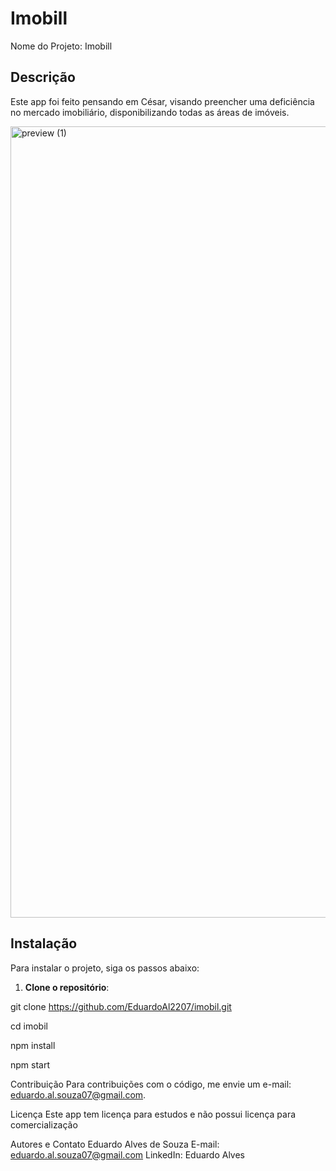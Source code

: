 # Imobill
Nome do Projeto: Imobill

## Descrição
Este app foi feito pensando em César, visando preencher uma deficiência no mercado imobiliário, disponibilizando todas as áreas de imóveis.

<img width="1266" alt="preview (1)" src="https://github.com/user-attachments/assets/4fc4fe3b-f0b1-48c3-8e26-805de7c0ff93">

## Instalação
Para instalar o projeto, siga os passos abaixo:

1. **Clone o repositório**:

git clone https://github.com/EduardoAl2207/imobil.git

cd imobil

npm install

npm start

Contribuição
Para contribuições com o código, me envie um e-mail: eduardo.al.souza07@gmail.com.

Licença
Este app tem licença para estudos e não possui licença para comercialização

Autores e Contato
Eduardo Alves de Souza
E-mail: eduardo.al.souza07@gmail.com
LinkedIn: Eduardo Alves
